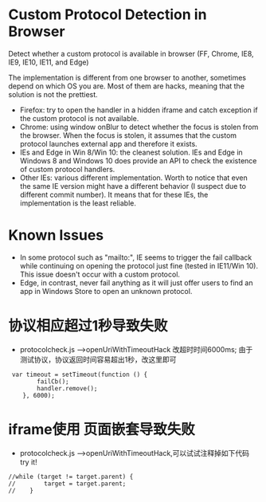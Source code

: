 # Custom Protocol Detection in Browser
Detect whether a custom protocol is available in browser (FF, Chrome, IE8, IE9, IE10, IE11, and Edge)

The implementation is different from one browser to another, sometimes depend on which OS you are. Most of them are hacks, meaning that the solution is not the prettiest.

* Firefox: try to open the handler in a hidden iframe and catch exception if the custom protocol is not available.
* Chrome: using window onBlur to detect whether the focus is stolen from the browser. When the focus is stolen, it assumes that the custom protocol launches external app and therefore it exists.
* IEs and Edge in Win 8/Win 10: the cleanest solution. IEs and Edge in Windows 8 and Windows 10 does provide an API to check the existence of custom protocol handlers.
* Other IEs: various different implementation. Worth to notice that even the same IE version might have a different behavior (I suspect due to different commit number). It means that for these IEs, the implementation is the least reliable.

# Known Issues

* In some protocol such as "mailto:", IE seems to trigger the fail callback while continuing on opening the protocol just fine (tested in IE11/Win 10). This issue doesn't occur with a custom protocol.
* Edge, in contrast, never fail anything as it will just offer users to find an app in Windows Store to open an unknown protocol.

# 协议相应超过1秒导致失败

* protocolcheck.js -->openUriWithTimeoutHack 改超时时间6000ms; 由于测试协议，协议返回时间容易超出1秒，改这里即可

```
 var timeout = setTimeout(function () {
        failCb();
        handler.remove();
    }, 6000);
```

# iframe使用 页面嵌套导致失败

* protocolcheck.js -->openUriWithTimeoutHack,可以试试注释掉如下代码 try it!

```
//while (target != target.parent) {
//        target = target.parent;
//    }
```
